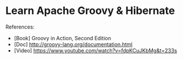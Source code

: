 # Learn Apache Groovy & Hibernate

References:

- [Book] Groovy in Action, Second Edition
- [Doc] http://groovy-lang.org/documentation.html
- [Video] https://www.youtube.com/watch?v=fdpKCuJKbMg&t=233s

